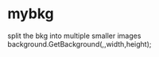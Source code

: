 mybkg
=====

split the bkg into multiple smaller images
background.GetBackground(<text contain the pics>,<output dir>,width,height);
